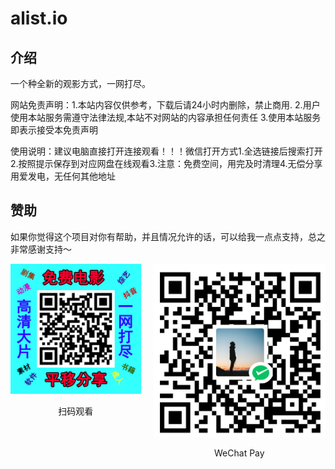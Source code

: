 # alist.io
## 介绍
一个种全新的观影方式，一网打尽。
<p>网站免责声明：1.本站内容仅供参考，下载后请24小时内删除，禁止商用. 2.用户使用本站服务需遵守法律法规,本站不对网站的内容承担任何责任 3.使用本站服务即表示接受本免责声明</p>
<p>使用说明：建议电脑直接打开连接观看！！！微信打开方式1.全选链接后搜索打开2.按照提示保存到对应网盘在线观看3.注意：免费空间，用完及时清理4.无偿分享用爱发电，无任何其他地址</p>

## 赞助

如果你觉得这个项目对你有帮助，并且情况允许的话，可以给我一点点支持，总之非常感谢支持～
<div style="display: flex; gap: 20px;">
	<div style="text-align: center">
		<img style="max-width: 100%" src="./src/web.png" alt="网站" />
		<p>扫码观看</p>
	</div>
<div style="display: flex; gap: 20px;">
	<div style="text-align: center">
		<img style="max-width: 100%" src="./src/wechat.png" alt="微信" />
		<p>WeChat Pay</p>
	</div>
		</div>
</div>
